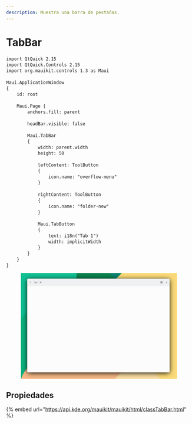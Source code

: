 ```yaml
---
description: Muestra una barra de pestañas.
---
```


# TabBar

```
import QtQuick 2.15
import QtQuick.Controls 2.15
import org.mauikit.controls 1.3 as Maui

Maui.ApplicationWindow
{
    id: root

    Maui.Page {
        anchors.fill: parent

        headBar.visible: false

        Maui.TabBar
        {
            width: parent.width
            height: 50

            leftContent: ToolButton
            {
                icon.name: "overflow-menu"
            }

            rightContent: ToolButton
            {
                icon.name: "folder-new"
            }

            Maui.TabButton
            {
                text: i18n("Tab 1")
                width: implicitWidth
            }
        }
    }
}
```

<figure><img src="../../.gitbook/assets/Controls-TabBar.jpg" alt=""><figcaption></figcaption></figure>

## Propiedades

{% embed url="https://api.kde.org/mauikit/mauikit/html/classTabBar.html" %}
